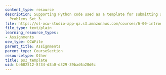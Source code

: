 ```yaml
---
content_type: resource
description: Supporting Python code used as a template for submitting solutions to
  Problems Set 3.
file: https://ol-ocw-studio-app-qa.s3.amazonaws.com/courses/6-00-introduction-to-computer-science-and-programming-fall-2008/be6025128f34d3a0d32939bad6a20d6c_ps3_template.py
file_type: text/plain
learning_resource_types:
- Assignments
ocw_type: OCWFile
parent_title: Assignments
parent_type: CourseSection
resourcetype: Other
title: ps3_template
uid: be602512-8f34-d3a0-d329-39bad6a20d6c
---
```

